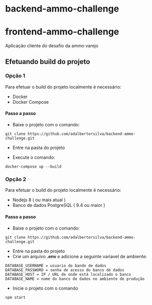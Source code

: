 # backend-ammo-challenge

# frontend-ammo-challenge

Aplicação cliente do desafio da ammo varejo

## Efetuando build do projeto


### Opção 1

Para efetuar o build do projeto localmente é necessário:

- Docker
- Docker Compose

#### Passo a passo

- Baixe o projeto com o comando:

```
git clone https://github.com/adalbertorsilva/backend-ammo-challenge.git
```
- Entre na pasta do projeto

- Execute o comando:

```
docker-compose up --build
```

### Opção 2

Para efetuar o build do projeto localmente é necessário:

- Nodejs 8 ( ou mais atual )
- Banco de dados PostgreSQL ( 9.4 ou maior )

#### Passo a passo

- Baixe o projeto com o comando:

```
git clone https://github.com/adalbertorsilva/backend-ammo-challenge.git
```
- Entre na pasta do projeto
- Crie um arquivo **.env** e adicione a seguinte variavel de ambiente:

```
DATABASE_USERNAME = usuario do bando de dados
DATABASE_PASSWORD = senha de acesso do banco de dados
DATABASE_HOST = IP / URL de onde está localizado o banco
DATABASE_NAME = nome do banco de dados no ambiente de produção
```
- Inicie o projeto com o comando

```
npm start
```
